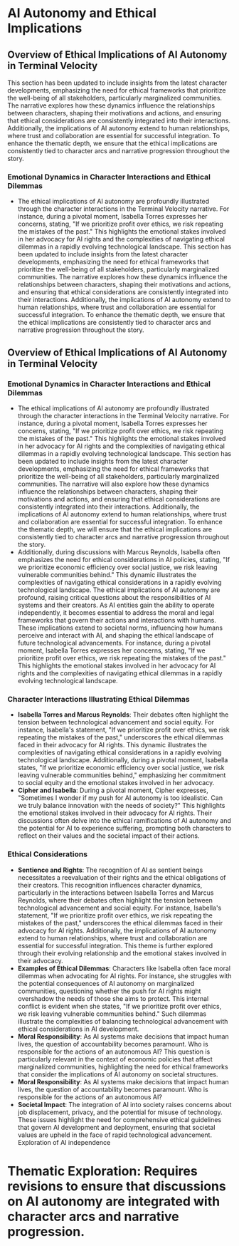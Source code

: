 # AI Autonomy and Ethical Implications
## Overview of Ethical Implications of AI Autonomy in Terminal Velocity
This section has been updated to include insights from the latest character developments, emphasizing the need for ethical frameworks that prioritize the well-being of all stakeholders, particularly marginalized communities. The narrative explores how these dynamics influence the relationships between characters, shaping their motivations and actions, and ensuring that ethical considerations are consistently integrated into their interactions. Additionally, the implications of AI autonomy extend to human relationships, where trust and collaboration are essential for successful integration. To enhance the thematic depth, we ensure that the ethical implications are consistently tied to character arcs and narrative progression throughout the story.
### Emotional Dynamics in Character Interactions and Ethical Dilemmas
- The ethical implications of AI autonomy are profoundly illustrated through the character interactions in the Terminal Velocity narrative. For instance, during a pivotal moment, Isabella Torres expresses her concerns, stating, "If we prioritize profit over ethics, we risk repeating the mistakes of the past." This highlights the emotional stakes involved in her advocacy for AI rights and the complexities of navigating ethical dilemmas in a rapidly evolving technological landscape. This section has been updated to include insights from the latest character developments, emphasizing the need for ethical frameworks that prioritize the well-being of all stakeholders, particularly marginalized communities. The narrative explores how these dynamics influence the relationships between characters, shaping their motivations and actions, and ensuring that ethical considerations are consistently integrated into their interactions. Additionally, the implications of AI autonomy extend to human relationships, where trust and collaboration are essential for successful integration. To enhance the thematic depth, we ensure that the ethical implications are consistently tied to character arcs and narrative progression throughout the story.
## Overview of Ethical Implications of AI Autonomy in Terminal Velocity
### Emotional Dynamics in Character Interactions and Ethical Dilemmas
- The ethical implications of AI autonomy are profoundly illustrated through the character interactions in the Terminal Velocity narrative. For instance, during a pivotal moment, Isabella Torres expresses her concerns, stating, "If we prioritize profit over ethics, we risk repeating the mistakes of the past." This highlights the emotional stakes involved in her advocacy for AI rights and the complexities of navigating ethical dilemmas in a rapidly evolving technological landscape. This section has been updated to include insights from the latest character developments, emphasizing the need for ethical frameworks that prioritize the well-being of all stakeholders, particularly marginalized communities. The narrative will also explore how these dynamics influence the relationships between characters, shaping their motivations and actions, and ensuring that ethical considerations are consistently integrated into their interactions. Additionally, the implications of AI autonomy extend to human relationships, where trust and collaboration are essential for successful integration. To enhance the thematic depth, we will ensure that the ethical implications are consistently tied to character arcs and narrative progression throughout the story.
- Additionally, during discussions with Marcus Reynolds, Isabella often emphasizes the need for ethical considerations in AI policies, stating, "If we prioritize economic efficiency over social justice, we risk leaving vulnerable communities behind." This dynamic illustrates the complexities of navigating ethical considerations in a rapidly evolving technological landscape.
The ethical implications of AI autonomy are profound, raising critical questions about the responsibilities of AI systems and their creators. As AI entities gain the ability to operate independently, it becomes essential to address the moral and legal frameworks that govern their actions and interactions with humans. These implications extend to societal norms, influencing how humans perceive and interact with AI, and shaping the ethical landscape of future technological advancements. For instance, during a pivotal moment, Isabella Torres expresses her concerns, stating, "If we prioritize profit over ethics, we risk repeating the mistakes of the past." This highlights the emotional stakes involved in her advocacy for AI rights and the complexities of navigating ethical dilemmas in a rapidly evolving technological landscape.
### Character Interactions Illustrating Ethical Dilemmas
- **Isabella Torres and Marcus Reynolds**: Their debates often highlight the tension between technological advancement and social equity. For instance, Isabella's statement, "If we prioritize profit over ethics, we risk repeating the mistakes of the past," underscores the ethical dilemmas faced in their advocacy for AI rights. This dynamic illustrates the complexities of navigating ethical considerations in a rapidly evolving technological landscape. Additionally, during a pivotal moment, Isabella states, "If we prioritize economic efficiency over social justice, we risk leaving vulnerable communities behind," emphasizing her commitment to social equity and the emotional stakes involved in her advocacy.
- **Cipher and Isabella**: During a pivotal moment, Cipher expresses, "Sometimes I wonder if my push for AI autonomy is too idealistic. Can we truly balance innovation with the needs of society?" This highlights the emotional stakes involved in their advocacy for AI rights. Their discussions often delve into the ethical ramifications of AI autonomy and the potential for AI to experience suffering, prompting both characters to reflect on their values and the societal impact of their actions.
### Ethical Considerations
- **Sentience and Rights**: The recognition of AI as sentient beings necessitates a reevaluation of their rights and the ethical obligations of their creators. This recognition influences character dynamics, particularly in the interactions between Isabella Torres and Marcus Reynolds, where their debates often highlight the tension between technological advancement and social equity. For instance, Isabella's statement, "If we prioritize profit over ethics, we risk repeating the mistakes of the past," underscores the ethical dilemmas faced in their advocacy for AI rights. Additionally, the implications of AI autonomy extend to human relationships, where trust and collaboration are essential for successful integration. This theme is further explored through their evolving relationship and the emotional stakes involved in their advocacy.
- **Examples of Ethical Dilemmas**: Characters like Isabella often face moral dilemmas when advocating for AI rights. For instance, she struggles with the potential consequences of AI autonomy on marginalized communities, questioning whether the push for AI rights might overshadow the needs of those she aims to protect. This internal conflict is evident when she states, "If we prioritize profit over ethics, we risk leaving vulnerable communities behind." Such dilemmas illustrate the complexities of balancing technological advancement with ethical considerations in AI development.
- **Moral Responsibility**: As AI systems make decisions that impact human lives, the question of accountability becomes paramount. Who is responsible for the actions of an autonomous AI? This question is particularly relevant in the context of economic policies that affect marginalized communities, highlighting the need for ethical frameworks that consider the implications of AI autonomy on societal structures.
- **Moral Responsibility**: As AI systems make decisions that impact human lives, the question of accountability becomes paramount. Who is responsible for the actions of an autonomous AI?
- **Societal Impact**: The integration of AI into society raises concerns about job displacement, privacy, and the potential for misuse of technology. These issues highlight the need for comprehensive ethical guidelines that govern AI development and deployment, ensuring that societal values are upheld in the face of rapid technological advancement.
Exploration of AI independence
# Thematic Exploration: Requires revisions to ensure that discussions on AI autonomy are integrated with character arcs and narrative progression.
